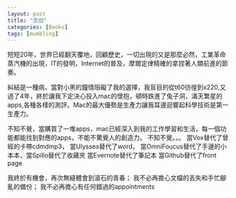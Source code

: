 ```yaml
---
layout: post
title: "念旧"
categories: [Books]
tags: [mumbling]
---
```


短短20年，世界已經翻天覆地，回顧歷史，一切出現的又是那麼必然，工業革命蒸汽機的出現，IT的發明，Internet的普及，摩爾定律精確的拿捏著人類前進的節奏。

糾結是一種病，當對小黑的鐘情阻礙了我的選擇，我盲目的從t60彷徨到x220,又過了4年，終於讓我下定決心投入mac的懷抱，頓時跌進了兔子洞，滿天繁星的apps,各種各樣的測評。Mac的最大優勢是生產力讓我耳邊迴響起科學技術是第一生產力。

不知不覺，當購買了一堆apps，mac已經深入到我的工作學習和生活，每一個功能都能找到對應的apps，不能不驚覺人的創造力。
不知不覺。。。
當Vox替代了曾經的卡帶cdmdmp3，
當Ulysses替代了word，
當OmniFoucus替代了手邊的小本本，當Spillo替代了收藏夾
當Evernote替代了筆記本
當Github替代了front page

我終於有機會，再次無縫體會到滾石的青春；
我不必再擔心文檔的丟失和手忙腳亂的備份；
我不必再擔心有任何錯過的appointments


